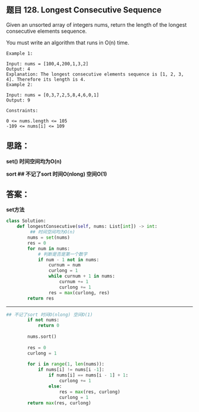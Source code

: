 ## 题目 128. Longest Consecutive Sequence

Given an unsorted array of integers nums, return the length of the longest consecutive elements sequence.

You must write an algorithm that runs in O(n) time.
```
Example 1:

Input: nums = [100,4,200,1,3,2]
Output: 4
Explanation: The longest consecutive elements sequence is [1, 2, 3, 4]. Therefore its length is 4.
Example 2:

Input: nums = [0,3,7,2,5,8,4,6,0,1]
Output: 9
 
Constraints:

0 <= nums.length <= 105
-109 <= nums[i] <= 109
```

## 思路：
**set() 时间空间均为O(n)**


**sort ## 不记了sort 时间O(nlong) 空间O(1)**


## 答案：
**set方法**
```python
class Solution:
    def longestConsecutive(self, nums: List[int]) -> int:
         ## 时间空间均为O(n)
        nums = set(nums)
        res = 0
        for num in nums:
        	# 判断是否是第一个数字
            if num - 1 not in nums:
                curnum = num
                curlong = 1
                while curnum + 1 in nums:
                    curnum += 1
                    curlong += 1
                res = max(curlong, res)   
        return res
```

****
```python
## 不记了sort 时间O(nlong) 空间O(1)
        if not nums:
            return 0
        
        nums.sort()
        
        res = 0
        curlong = 1
        
        for i in range(1, len(nums)):
            if nums[i] != nums[i -1]:
                if nums[i] == nums[i - 1] + 1:
                    curlong += 1
                else:
                    res = max(res, curlong)
                    curlong = 1  
        return max(res, curlong)
        

```
